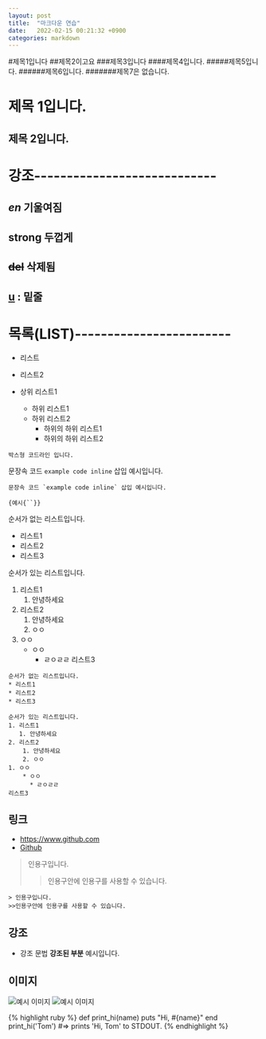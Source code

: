 ```yaml
---
layout: post
title:  "마크다운 연습"
date:   2022-02-15 00:21:32 +0900
categories: markdown
---
```

<android first>

#제목1입니다
##제목2이고요
###제목3입니다
####제목4입니다.
#####제목5입니다.
######제목6입니다.
#######제목7은 없습니다.

제목 1입니다.
====
제목 2입니다.
--

강조----------------------------
==
<em>en</em> 기울여짐
--
<strong>strong</strong> 두껍게
--
<del>del</del> 삭제됨
--
<u>u</u> : 밑줄
--

목록(LIST)------------------------
==

* 리스트
* 리스트2


* 상위 리스트1
  * 하위 리스트1
  * 하위 리스트2
    * 하위의 하위 리스트1
    * 하위의 하위 리스트2
    
```
박스형 코드라인 입니다.
```


문장속 코드 `example code inline` 삽입 예시입니다.

```
문장속 코드 `example code inline` 삽입 예시입니다.
```
`{예시{``}}`

순서가 없는 리스트입니다.
* 리스트1
* 리스트2
* 리스트3

순서가 있는 리스트입니다.
1. 리스트1
   1. 안녕하세요
2. 리스트2
    1. 안녕하세요
    2. ㅇㅇ
1. ㅇㅇ
    * ㅇㅇ
      * ㄹㅇㄹㄹ
리스트3

```
순서가 없는 리스트입니다.
* 리스트1
* 리스트2
* 리스트3

순서가 있는 리스트입니다.
1. 리스트1
   1. 안녕하세요
2. 리스트2
    1. 안녕하세요
    2. ㅇㅇ
1. ㅇㅇ
    * ㅇㅇ
      * ㄹㅇㄹㄹ
리스트3
```


## 링크

* <https://www.github.com>
* [Github](https://www.github.com)


> 인용구입니다.
>>인용구안에 인용구를 사용할 수 있습니다.
```
> 인용구입니다.
>>인용구안에 인용구를 사용할 수 있습니다.
```
## 강조

* 강조 문법 **강조된 부분** 예시입니다.





## 이미지

![예시 이미지]("/assets/images/my_dog_nuri2.jpg')
![예시 이미지]("/assets/images/my_dog_nuri2.jpg")


{% highlight ruby %}
def print_hi(name)
  puts "Hi, #{name}"
end
print_hi('Tom')
#=> prints 'Hi, Tom' to STDOUT.
{% endhighlight %}

[jekyll-docs]: https://jekyllrb.com/docs/home
[jekyll-gh]:   https://github.com/junhyeok-project
[jekyll-talk]: https://talk.jekyllrb.com/
